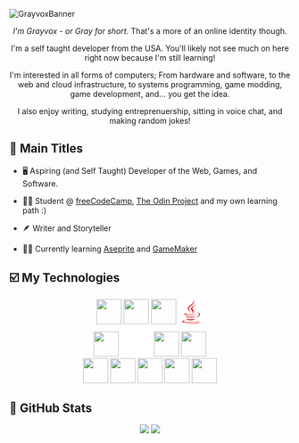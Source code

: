 ![GrayvoxBanner](https://github.com/Grayvox/Grayvox/assets/144566632/12444032-824b-4fe6-b16a-f04a1776e7dd)

<div id="bio">
  <p align="center"><em>I'm Grayvox - or Gray for short.</em> That's a more of an online identity though.</p>
  <p align="center">I'm a self taught developer from the USA. You'll likely not see much on here right now because I'm still learning!</p>
  <p align="center">I'm interested in all forms of computers; From hardware and software, to the web and cloud infrastructure, to systems programming, game modding, game development, and... you get the idea.</p>
  <p align="center">I also enjoy writing, studying entreprenuership, sitting in voice chat, and making random jokes!</p>
</div>

## 📌 Main Titles

- 🖥️ Aspiring (and Self Taught) Developer of the Web, Games, and Software.

- 👨‍🎓 Student @ [freeCodeCamp](https://www.freecodecamp.org/), [The Odin Project](https://www.theodinproject.com) and my own learning path :)

- 🪶 Writer and Storyteller

- 🐱‍💻 Currently learning [Aseprite](https://www.aseprite.org/) and [GameMaker](https://gamemaker.io/)

## ☑️ My Technologies

<div id="my-technologies" align="center">
  <div id="languages">
    <img height="45" width="45" src="https://cdn.simpleicons.org/html5" />
    <img height="45" width="45" src="https://cdn.simpleicons.org/css3" />
    <img height="45" width="45" src="https://cdn.simpleicons.org/javascript" />
    <img height="45" width="45" src="https://github.com/devicons/devicon/blob/master/icons/java/java-plain.svg" />
  </div>
  <div id="libraries-and-frameworks">
    <img height="45" width="45" src="https://cdn.simpleicons.org/nodedotjs" />
    <img height="55" width="55" src="https://github.com/devicons/devicon/blob/master/icons/discordjs/discordjs-plain.svg" />
    <img height="45" width="45" src="https://cdn.simpleicons.org/jest" />
    <img height="45" width="45" src="https://cdn.simpleicons.org/spigotmc" />
  </div>
  <div id="game-dev">
    
  </div>
  <div id="editors-and-tools">
    <img height="45" width="45" src="https://cdn.simpleicons.org/git" />
    <img height="45" width="45" src="https://cdn.simpleicons.org/github/white" />
    <img height="45" width="45" src="https://cdn.simpleicons.org/visualstudiocode" />
    <img height="45" width="45" src="https://cdn.simpleicons.org/intellijidea/white" />
    <img height="45" width="45" src="https://cdn.simpleicons.org/wordpress" />
  </div>
  <div id="cloud-and-hosting">
    
  </div>
</div>

## 🎲 GitHub Stats

<div align="center">
  <img height="150" width="auto" src="https://github-readme-stats.vercel.app/api?username=Grayvox&theme=algolia&show_icons=true&hide_border=true&count_private=true">
  <img height="150" width="auto" src="https://github-readme-stats.vercel.app/api/top-langs/?username=Grayvox&theme=algolia&show_icons=true&hide_border=true&layout=compact">
</div>

